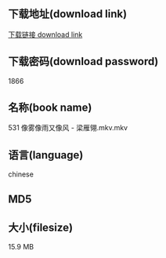 ## 下载地址(download link)
[下载链接 download link](https://voluble-croquembouche-d321dc.netlify.app/?s=531+%E5%83%8F%E9%9B%BE%E5%83%8F%E9%9B%A8%E5%8F%88%E5%83%8F%E9%A3%8E+-+%E6%A2%81%E9%9B%81%E7%BF%8E.mkv)

## 下载密码(download password)
1866

## 名称(book name)
531 像雾像雨又像风 - 梁雁翎.mkv.mkv

## 语言(language)
chinese

## MD5


## 大小(filesize)
15.9 MB
